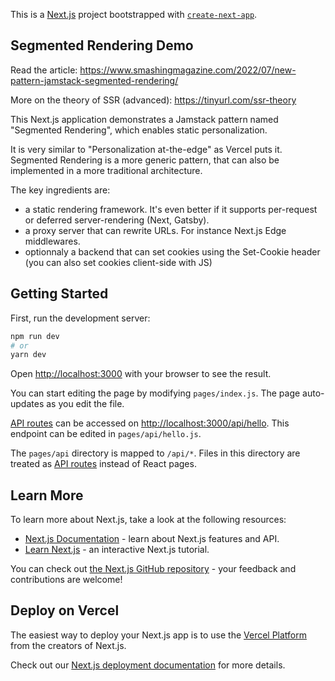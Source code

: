 This is a [Next.js](https://nextjs.org/) project bootstrapped with [`create-next-app`](https://github.com/vercel/next.js/tree/canary/packages/create-next-app).

## Segmented Rendering Demo

Read the article: https://www.smashingmagazine.com/2022/07/new-pattern-jamstack-segmented-rendering/

More on the theory of SSR (advanced): https://tinyurl.com/ssr-theory

This Next.js application demonstrates a Jamstack pattern named "Segmented Rendering", which enables static personalization.

It is very similar to "Personalization at-the-edge" as Vercel puts it. Segmented Rendering is a more generic pattern, that can also be implemented in a more traditional architecture. 

The key ingredients are:

- a static rendering framework. It's even better if it supports per-request or deferred server-rendering (Next, Gatsby).
- a proxy server that can rewrite URLs. For instance Next.js Edge middlewares.
- optionnaly a backend that can set cookies using the Set-Cookie header (you can also set cookies client-side with JS)


## Getting Started

First, run the development server:

```bash
npm run dev
# or
yarn dev
```

Open [http://localhost:3000](http://localhost:3000) with your browser to see the result.

You can start editing the page by modifying `pages/index.js`. The page auto-updates as you edit the file.

[API routes](https://nextjs.org/docs/api-routes/introduction) can be accessed on [http://localhost:3000/api/hello](http://localhost:3000/api/hello). This endpoint can be edited in `pages/api/hello.js`.

The `pages/api` directory is mapped to `/api/*`. Files in this directory are treated as [API routes](https://nextjs.org/docs/api-routes/introduction) instead of React pages.

## Learn More

To learn more about Next.js, take a look at the following resources:

- [Next.js Documentation](https://nextjs.org/docs) - learn about Next.js features and API.
- [Learn Next.js](https://nextjs.org/learn) - an interactive Next.js tutorial.

You can check out [the Next.js GitHub repository](https://github.com/vercel/next.js/) - your feedback and contributions are welcome!

## Deploy on Vercel

The easiest way to deploy your Next.js app is to use the [Vercel Platform](https://vercel.com/new?utm_medium=default-template&filter=next.js&utm_source=create-next-app&utm_campaign=create-next-app-readme) from the creators of Next.js.

Check out our [Next.js deployment documentation](https://nextjs.org/docs/deployment) for more details.
